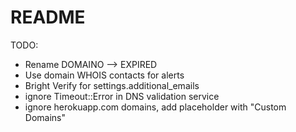 # README

TODO:

* Rename DOMAINO --> EXPIRED
* Use domain WHOIS contacts for alerts
* Bright Verify for settings.additional_emails
* ignore Timeout::Error in DNS validation service
* ignore herokuapp.com domains, add placeholder with "Custom Domains"
